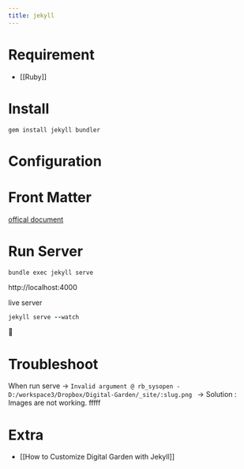 ```yaml
---
title: jekyll
---
```


# Requirement
- [[Ruby]]

# Install
```
gem install jekyll bundler
```

# Configuration


# Front Matter
[offical document](https://jekyllrb.com/docs/permalinks/)



# Run Server
```
bundle exec jekyll serve
```
http://localhost:4000

live server
```ruby
jekyll serve --watch
```

🌱

# Troubleshoot

When run serve ->  `Invalid argument @ rb_sysopen - D:/workspace3/Dropbox/Digital-Garden/_site/:slug.png `
-> Solution : Images are not working. fffff


# Extra
- [[How to Customize Digital Garden with Jekyll]]
